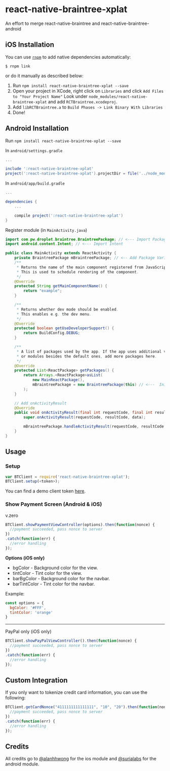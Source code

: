 # react-native-braintree-xplat

An effort to merge react-native-braintree and react-native-braintree-android

## iOS Installation
You can use [`rnpm`](https://github.com/rnpm/rnpm) to add native dependencies automatically:

`$ rnpm link`

or do it manually as described below:

1. Run `npm install react-native-braintree-xplat --save`
2. Open your project in XCode, right click on `Libraries` and click `Add
   Files to "Your Project Name"` Look under `node_modules/react-native-braintree-xplat` and add `RCTBraintree.xcodeproj`.
3. Add `libRCTBraintree.a` to `Build Phases -> Link Binary With Libraries`
4. Done!

## Android Installation
Run `npm install react-native-braintree-xplat --save`

In `android/settings.gradle`
```gradle
...

include ':react-native-braintree-xplat'
project(':react-native-braintree-xplat').projectDir = file('../node_modules/react-native-braintree-xplat/android')
```

In `android/app/build.gradle`

```gradle
...

dependencies {
    ...

    compile project(':react-native-braintree-xplat')
}
```

Register module (in `MainActivity.java`)

```java
import com.pw.droplet.braintree.BraintreePackage; // <--- Import Package
import android.content.Intent; // <--- Import Intent

public class MainActivity extends ReactActivity {
    private BraintreePackage mBraintreePackage; // <-- Add Package Variable
    /**
     * Returns the name of the main component registered from JavaScript.
     * This is used to schedule rendering of the component.
     */
    @Override
    protected String getMainComponentName() {
        return "example";
    }

    /**
     * Returns whether dev mode should be enabled.
     * This enables e.g. the dev menu.
     */
    @Override
    protected boolean getUseDeveloperSupport() {
        return BuildConfig.DEBUG;
    }

    /**
     * A list of packages used by the app. If the app uses additional views
     * or modules besides the default ones, add more packages here.
     */
    @Override
    protected List<ReactPackage> getPackages() {
        return Arrays.<ReactPackage>asList(
            new MainReactPackage(),
            mBraintreePackage = new BraintreePackage(this) // <---  Initialize the Package
        );
    }

    // Add onActivityResult
    @Override
    public void onActivityResult(final int requestCode, final int resultCode, final Intent data) {
        super.onActivityResult(requestCode, resultCode, data);

        mBraintreePackage.handleActivityResult(requestCode, resultCode, data);
    }
}

```

## Usage

### Setup
```js
var BTClient = require('react-native-braintree-xplat');
BTClient.setup(<token>);
```
You can find a demo client token [here](https://developers.braintreepayments.com/start/hello-client/ios/v3).

### Show Payment Screen (Android & iOS)
v.zero
```js
BTClient.showPaymentViewController(options).then(function(nonce) {
  //payment succeeded, pass nonce to server
})
.catch(function(err) {
  //error handling
});
```
**Options (iOS only)**
- bgColor - Background color for the view.
- tintColor - Tint color for the view.
- barBgColor - Background color for the navbar.
- barTintColor - Tint color for the navbar.

Example:
```js
const options = {
  bgColor: '#FFF',
  tintColor: 'orange'
}
```

___

PayPal only (iOS only)
```js
BTClient.showPayPalViewController().then(function(nonce) {
  //payment succeeded, pass nonce to server
})
.catch(function(err) {
  //error handling
});
```

## Custom Integration
If you only want to tokenize credit card information, you can use the following:
```js
BTClient.getCardNonce("4111111111111111", "10", "20").then(function(nonce) {
  //payment succeeded, pass nonce to server
})
.catch(function(err) {
  //error handling
});
```

## Credits

All credits go to [@alanhhwong](https://github.com/alanhhwong) for the ios module and [@surialabs](https://github.com/surialabs) for the android module.
